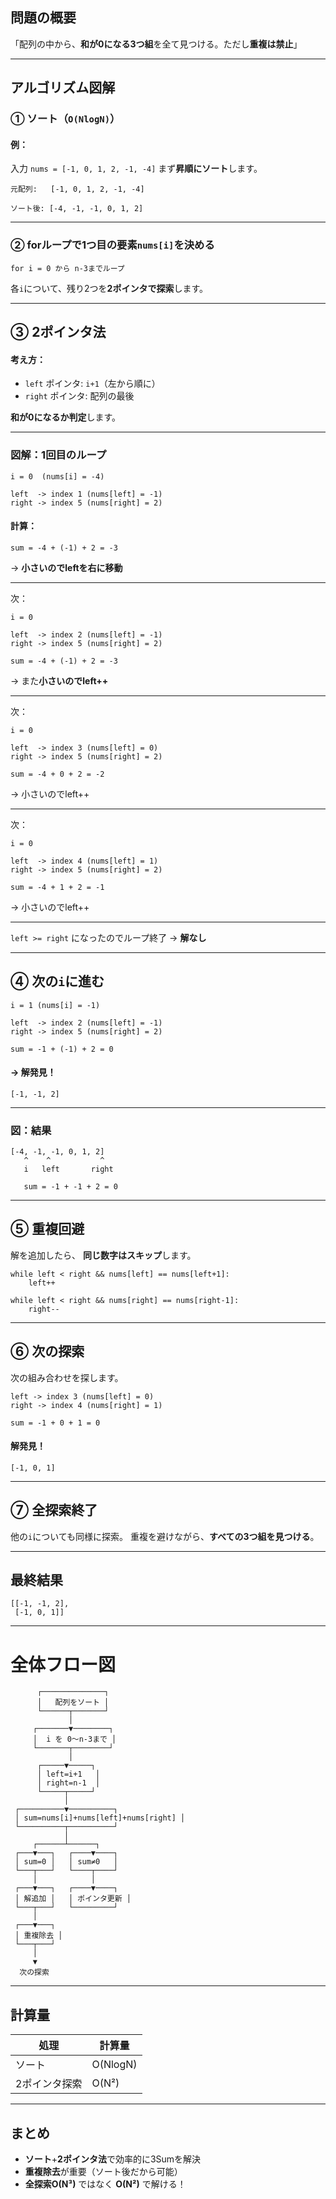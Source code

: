 ## **問題の概要**

「配列の中から、**和が0になる3つ組**を全て見つける。ただし**重複は禁止**」

---

## **アルゴリズム図解**

### ① ソート（`O(NlogN)`）

#### 例：

入力 `nums = [-1, 0, 1, 2, -1, -4]`
まず**昇順にソート**します。

```
元配列:   [-1, 0, 1, 2, -1, -4]

ソート後: [-4, -1, -1, 0, 1, 2]
```

---

### ② forループで1つ目の要素`nums[i]`を決める

```
for i = 0 から n-3までループ
```

各`i`について、残り2つを**2ポインタで探索**します。

---

## **③ 2ポインタ法**

#### 考え方：

- `left` ポインタ: `i+1`（左から順に）
- `right` ポインタ: 配列の最後

**和が0になるか判定**します。

---

### **図解：1回目のループ**

```
i = 0  (nums[i] = -4)

left  -> index 1 (nums[left] = -1)
right -> index 5 (nums[right] = 2)
```

#### 計算：

```
sum = -4 + (-1) + 2 = -3
```

→ **小さいのでleftを右に移動**

---

次：

```
i = 0

left  -> index 2 (nums[left] = -1)
right -> index 5 (nums[right] = 2)

sum = -4 + (-1) + 2 = -3
```

→ また**小さいのでleft++**

---

次：

```
i = 0

left  -> index 3 (nums[left] = 0)
right -> index 5 (nums[right] = 2)

sum = -4 + 0 + 2 = -2
```

→ 小さいのでleft++

---

次：

```
i = 0

left  -> index 4 (nums[left] = 1)
right -> index 5 (nums[right] = 2)

sum = -4 + 1 + 2 = -1
```

→ 小さいのでleft++

---

`left >= right` になったのでループ終了
→ **解なし**

---

## **④ 次の`i`に進む**

```
i = 1 (nums[i] = -1)

left  -> index 2 (nums[left] = -1)
right -> index 5 (nums[right] = 2)

sum = -1 + (-1) + 2 = 0
```

#### → 解発見！

```
[-1, -1, 2]
```

---

### **図：結果**

```
[-4, -1, -1, 0, 1, 2]
   ^    ^           ^
   i   left       right

   sum = -1 + -1 + 2 = 0
```

---

## **⑤ 重複回避**

解を追加したら、
**同じ数字はスキップ**します。

```
while left < right && nums[left] == nums[left+1]:
    left++

while left < right && nums[right] == nums[right-1]:
    right--
```

---

## **⑥ 次の探索**

次の組み合わせを探します。

```
left -> index 3 (nums[left] = 0)
right -> index 4 (nums[right] = 1)

sum = -1 + 0 + 1 = 0
```

#### 解発見！

```
[-1, 0, 1]
```

---

## **⑦ 全探索終了**

他の`i`についても同様に探索。
重複を避けながら、**すべての3つ組を見つける**。

---

## **最終結果**

```
[[-1, -1, 2],
 [-1, 0, 1]]
```

---

# **全体フロー図**

```plaintext
      ┌──────────────┐
      │   配列をソート │
      └──────┬───────┘
             │
     ┌───────▼────────┐
     │  i を 0～n-3まで │
     └───────┬────────┘
             │
      ┌─────▼─────┐
      │ left=i+1   │
      │ right=n-1  │
      └─────┬─────┘
            │
 ┌──────────▼──────────┐
 │ sum=nums[i]+nums[left]+nums[right] │
 └──────────┬──────────┘
            │
     ┌──────┴──────┐
 ┌───▼───┐   ┌────▼────┐
 │ sum=0 │   │ sum≠0   │
 └───┬───┘   └────┬────┘
     │            │
 ┌───▼───┐   ┌────▼────┐
 │ 解追加 │   │ ポインタ更新 │
 └───┬───┘   └─────────┘
     │
 ┌───▼───┐
 │ 重複除去 │
 └───┬───┘
     │
     ▼
  次の探索
```

---

## **計算量**

| 処理          | 計算量   |
| ------------- | -------- |
| ソート        | O(NlogN) |
| 2ポインタ探索 | O(N²)    |

---

## **まとめ**

- **ソート**+**2ポインタ法**で効率的に3Sumを解決
- **重複除去**が重要（ソート後だから可能）
- **全探索O(N³)** ではなく **O(N²)** で解ける！
